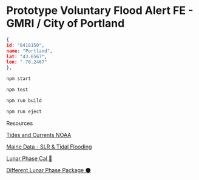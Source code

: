 # Prototype Voluntary Flood Alert FE -  GMRI / City of Portland

```json
{
id: "8418150",
name: "Portland",
lat: "43.6567",
lon: "-70.2467"
},
```

```js
npm start

npm test

npm run build

npm run eject
```

Resources

[Tides and Currents NOAA](http://tidesandcurrents.noaa.gov/stations.html)

[Maine Data - SLR & Tidal Flooding](https://www.maine.gov/dacf/mgs/hazards/slr_ss/index.shtml)

[Lunar Phase Cal 🌝](https://github.com/kencrocken/lunar_phase)

[Different Lunar Phase Package 🌑](https://github.com/ryanseys/lune)


